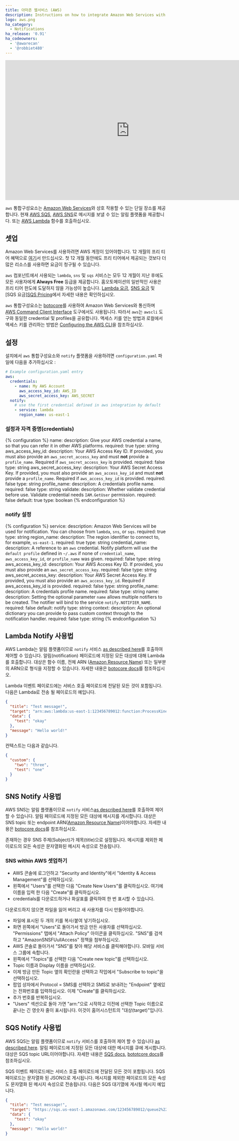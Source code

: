 ```yaml
---
title: 아마존 웹서비스 (AWS)
description: Instructions on how to integrate Amazon Web Services with Home Assistant.
logo: aws.png
ha_category:
  - Notifications
ha_release: '0.91'
ha_codeowners:
  - '@awarecan'
  - '@robbiet480'
---
```


<div class='videoWrapper'>
<iframe width="776" height="437" src="https://www.youtube.com/embed/C_JTPwKuLX0" frameborder="0" allow="accelerometer; autoplay; encrypted-media; gyroscope; picture-in-picture" allowfullscreen></iframe>
</div>

`aws` 통합구성요소는 [Amazon Web Services](https://aws.amazon.com/)와 상호 작용할 수 있는 단일 장소를 제공합니다. 현재 [AWS SQS](https://aws.amazon.com/sqs/), [AWS SNS](https://aws.amazon.com/sns/)로 메시지를 보낼 수 있는 알림 플랫폼을 제공합니다. 또는 [AWS Lambda](https://aws.amazon.com/lambda/) 함수를 호출하십시오.

## 셋업

Amazon Web Services를 사용하려면 AWS 계정이 있어야합니다. 12 개월의 프리 티어 혜택으로 [여기](https://aws.amazon.com/free/)서 만드십시오. 첫 12 개월 동안에도 프리 티어에서 제공되는 것보다 더 많은 리소스를 사용하면 요금이 청구될 수 있습니다.

`aws` 컴포넌트에서 사용되는 `lambda`, `sns` 및 `sqs` 서비스는 모두 12 개월이 지난 후에도 모든 사용자에게 **Always Free** 등급을 제공합니다. 홈오토메이션의 일반적인 사용은 프리 티어 한도에 도달하지 않을 가능성이 높습니다. [Lambda 요금](https://aws.amazon.com/lambda/pricing/), [SNS 요금](https://aws.amazon.com/sns/pricing/) 및 [SQS 요금][SQS Pricing](https://aws.amazon.com/sqs/pricing/)에서 자세한 내용은 확인하십시오. 

`aws` 통합구성요소는 [botocore](https://botocore.amazonaws.com/v1/documentation/api/latest/index.html)를 사용하여 Amazon Web Services와 통신하며 [AWS Command Client Interface](https://aws.amazon.com/cli/) 도구에서도 사용됩니다. 따라서 `aws`는 `awscli` 도구와 동일한 credential 및 profiles을 공유합니다. 액세스 키를 얻는 방법과 로컬에서 액세스 키를 관리하는 방법은 [Configuring the AWS CLI](https://docs.aws.amazon.com/cli/latest/userguide/cli-chap-configure.html)을 참조하십시오.  

## 설정

설치에서 `aws` 통합구성요소와 `notify` 플랫폼을 사용하려면 `configuration.yaml` 파일에 다음을 추가하십시오 :

```yaml
# Example configuration.yaml entry
aws:
  credentials:
    - name: My AWS Account
      aws_access_key_id: AWS_ID
      aws_secret_access_key: AWS_SECRET
  notify:
    # use the first credential defined in aws integration by default
    - service: lambda
      region_name: us-east-1
```

### 설정과 자격 증명(credentials)

{% configuration %}
name:
  description: Give your AWS credential a name, so that you can refer it in other AWS platforms.
  required: true
  type: string
aws_access_key_id:
  description: Your AWS Access Key ID. If provided, you must also provide an `aws_secret_access_key` and must **not** provide a `profile_name`. Required if `aws_secret_access_key` is provided.
  required: false
  type: string
aws_secret_access_key:
  description: Your AWS Secret Access Key. If provided, you must also provide an `aws_access_key_id` and must **not** provide a `profile_name`. Required if `aws_access_key_id` is provided.
  required: false
  type: string
profile_name:
  description: A credentials profile name.
  required: false
  type: string
validate:
  description: Whether validate credential before use. Validate credential needs `IAM.GetUser` permission.
  required: false
  default: true
  type: boolean
{% endconfiguration %}

### notify 설정

{% configuration %}
service:
  description: Amazon Web Services will be used for notification. You can choose from `lambda`, `sns`, or `sqs`.
  required: true
  type: string
region_name:
  description: The region identifier to connect to, for example, `us-east-1`.
  required: true
  type: string
credential_name:
  description: A reference to an `aws` credential. Notify platform will use the `default profile` defined in `~/.aws` if none of `credential_name`, `aws_access_key_id`, or `profile_name` was given.
  required: false
  type: string
aws_access_key_id:
  description: Your AWS Access Key ID. If provided, you must also provide an `aws_secret_access_key`.
  required: false
  type: string
aws_secret_access_key:
  description: Your AWS Secret Access Key. If provided, you must also provide an `aws_access_key_id`. Required if aws_access_key_id is provided.
  required: false
  type: string
profile_name:
  description: A credentials profile name.
  required: false
  type: string
name:
  description: Setting the optional parameter `name` allows multiple notifiers to be created. The notifier will bind to the service `notify.NOTIFIER_NAME`.
  required: false
  default: notify
  type: string
context:
  description: An optional dictionary you can provide to pass custom context through to the notification handler.
  required: false
  type: string
{% endconfiguration %}

## Lambda Notify 사용법

AWS Lambda는 알림 플랫폼이므로 `notify` 서비스 [as described here](/integrations/notify/)를 호출하여 제어할 수 있습니다. 알림(notification) 페이로드에 지정된 모든 대상에 대해 Lambda를 호출합니다. 대상은 함수 이름, 전체 ARN ([Amazon Resource Name](https://docs.aws.amazon.com/general/latest/gr/aws-arns-and-namespaces.html)) 또는 일부분의 ARN으로 형식을 지정할 수 있습니다. 자세한 내용은 [botocore docs](https://botocore.amazonaws.com/v1/documentation/api/latest/reference/services/lambda.html#Lambda.Client.invoke)를 참조하십시오.

Lambda 이벤트 페이로드에는 서비스 호출 페이로드에 전달된 모든 것이 포함됩니다. 다음은 Lambda로 전송 될 페이로드의 예입니다.

```json
{
  "title": "Test message!",
  "target": "arn:aws:lambda:us-east-1:123456789012:function:ProcessKinesisRecords",
  "data": {
    "test": "okay"
  },
  "message": "Hello world!"
}
```

컨텍스트는 다음과 같습니다.

```json
{
  "custom": {
    "two": "three",
    "test": "one"
  }
}
```

## SNS Notify 사용법

AWS SNS는 알림 플랫폼이므로 `notify` 서비스[as described here](/integrations/notify/)를 호출하여 제어 할 수 있습니다. 알림 페이로드에 지정된 모든 대상에 메시지를 게시합니다. 대상은 SNS topic 또는 endpoint ARN([Amazon Resource Name](https://docs.aws.amazon.com/general/latest/gr/aws-arns-and-namespaces.html))이어야합니다. 자세한 내용은 [botocore docs](https://botocore.amazonaws.com/v1/documentation/api/latest/reference/services/sns.html#SNS.Client.publish)를 참조하십시오.

존재하는 경우 SNS 주제(Subject)가 제목(title)으로 설정됩니다. 메시지를 제외한 페이로드의 모든 속성은 문자열화된 메시지 속성으로 전송됩니다.

### SNS within AWS 셋업하기

- AWS 콘솔에 로그인하고 "Security and Identity"에서 "Identity & Access Management"를 선택하십시오.
- 왼쪽에서 "Users"를 선택한 다음 "Create New Users"를 클릭하십시오. 여기에 이름을 입력 한 다음 "Create"를 클릭하십시오.
- credentials를 다운로드하거나 화살표를 클릭하여 한 번 표시할 수 있습니다.

<div class='note warning'>
다운로드하지 않으면 파일을 잃어 버리고 새 사용자를 다시 만들어야합니다.
</div>

- 파일에 표시된 두 개의 키를 복사/붙여 넣기하십시오. 
- 화면 왼쪽에서 "Users"로 돌아가서 방금 만든 사용자를 선택하십시오. "Permissions" 탭에서 "Attach Policy" 아이콘을 클릭하십시오. "SNS"를 검색하고 "AmazonSNSFUullAccess" 정책을 첨부하십시오.
- AWS 콘솔로 돌아가서 "SNS"를 찾아 해당 서비스를 클릭해야합니다. 모바일 서비스 그룹에 속합니다.
- 왼쪽에서 "Topics"를 선택한 다음 "Create new topic"를 선택하십시오.
- Topic 이름과 Display 이름을 선택하십시오.
- 이제 방금 만든 Topic 옆의 확인란을 선택하고 작업에서 "Subscribe to topic"을 선택하십시오.
- 팝업 상자에서 Protocol = SMS를 선택하고 SMS로 보내려는 "Endpoint" 옆에있는 전화번호를 입력하십시오. 이제 "Create"를 클릭하십시오.
- 추가 번호를 반복하십시오.
- "Users" 섹션으로 돌아 가면 "arn:"으로 시작하고 이전에 선택한 Topic 이름으로 끝나는 긴 영숫자 줄이 표시됩니다. 이것이 홈어시스턴트의 "대상(target)"입니다.

## SQS Notify 사용법

AWS SQS는 알림 플랫폼이므로 `notify` 서비스를 호출하여 제어 할 수 있습니다 [as described here](/integrations/notify/). 알림 페이로드에 지정된 모든 대상에 대한 메시지를 큐에 게시합니다. 대상은 SQS topic URL이어야합니다. 자세한 내용은 [SQS docs](https://docs.aws.amazon.com/AWSSimpleQueueService/latest/SQSDeveloperGuide/ImportantIdentifiers.html),  [bototcore docs](https://botocore.amazonaws.com/v1/documentation/api/latest/reference/services/sqs.html#SQS.Client.send_message)를 참조하십시오.

SQS 이벤트 페이로드에는 서비스 호출 페이로드에 전달된 모든 것이 포함됩니다. SQS 페이로드는 문자열화 된 JSON으로 게시됩니다. 메시지를 제외한 페이로드의 모든 속성도 문자열화 된 메시지 속성으로 전송됩니다. 다음은 SQS 대기열에 게시될 메시지 예입니다.

```json
{
  "title": "Test message!",
  "target": "https://sqs.us-east-1.amazonaws.com/123456789012/queue2%22",
  "data": {
    "test": "okay"
  },
  "message": "Hello world!"
}
```

